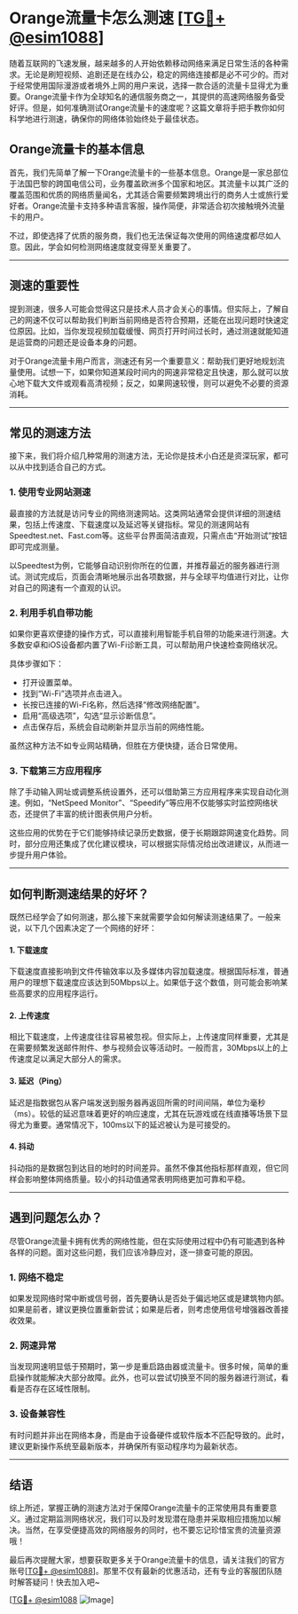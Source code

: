 # Orange流量卡怎么测速 [[TG💪+ @esim1088](https://t.me/s/esim1088)]

随着互联网的飞速发展，越来越多的人开始依赖移动网络来满足日常生活的各种需求。无论是刷短视频、追剧还是在线办公，稳定的网络连接都是必不可少的。而对于经常使用国际漫游或者境外上网的用户来说，选择一款合适的流量卡显得尤为重要。Orange流量卡作为全球知名的通信服务商之一，其提供的高速网络服务备受好评。但是，如何准确测试Orange流量卡的速度呢？这篇文章将手把手教你如何科学地进行测速，确保你的网络体验始终处于最佳状态。

## Orange流量卡的基本信息

首先，我们先简单了解一下Orange流量卡的一些基本信息。Orange是一家总部位于法国巴黎的跨国电信公司，业务覆盖欧洲多个国家和地区。其流量卡以其广泛的覆盖范围和优质的网络质量闻名，尤其适合需要频繁跨境出行的商务人士或旅行爱好者。Orange流量卡支持多种语言客服，操作简便，非常适合初次接触境外流量卡的用户。

不过，即使选择了优质的服务商，我们也无法保证每次使用的网络速度都尽如人意。因此，学会如何检测网络速度就变得至关重要了。

---

## 测速的重要性

提到测速，很多人可能会觉得这只是技术人员才会关心的事情。但实际上，了解自己的网速不仅可以帮助我们判断当前网络是否符合预期，还能在出现问题时快速定位原因。比如，当你发现视频加载缓慢、网页打开时间过长时，通过测速就能知道是运营商的问题还是设备本身的问题。

对于Orange流量卡用户而言，测速还有另一个重要意义：帮助我们更好地规划流量使用。试想一下，如果你知道某段时间内的网速非常稳定且快速，那么就可以放心地下载大文件或观看高清视频；反之，如果网速较慢，则可以避免不必要的资源消耗。

---

## 常见的测速方法

接下来，我们将介绍几种常用的测速方法，无论你是技术小白还是资深玩家，都可以从中找到适合自己的方式。

### 1. 使用专业网站测速

最直接的方法就是访问专业的网络测速网站。这类网站通常会提供详细的测速结果，包括上传速度、下载速度以及延迟等关键指标。常见的测速网站有Speedtest.net、Fast.com等。这些平台界面简洁直观，只需点击“开始测试”按钮即可完成测量。

以Speedtest为例，它能够自动识别你所在的位置，并推荐最近的服务器进行测试。测试完成后，页面会清晰地展示出各项数据，并与全球平均值进行对比，让你对自己的网速有一个直观的认识。

### 2. 利用手机自带功能

如果你更喜欢便捷的操作方式，可以直接利用智能手机自带的功能来进行测速。大多数安卓和iOS设备都内置了Wi-Fi诊断工具，可以帮助用户快速检查网络状况。

具体步骤如下：
- 打开设置菜单。
- 找到“Wi-Fi”选项并点击进入。
- 长按已连接的Wi-Fi名称，然后选择“修改网络配置”。
- 启用“高级选项”，勾选“显示诊断信息”。
- 点击保存后，系统会自动刷新并显示当前的网络性能。

虽然这种方法不如专业网站精确，但胜在方便快捷，适合日常使用。

### 3. 下载第三方应用程序

除了手动输入网址或调整系统设置外，还可以借助第三方应用程序来实现自动化测速。例如，“NetSpeed Monitor”、“Speedify”等应用不仅能够实时监控网络状态，还提供了丰富的统计图表供用户分析。

这些应用的优势在于它们能够持续记录历史数据，便于长期跟踪网速变化趋势。同时，部分应用还集成了优化建议模块，可以根据实际情况给出改进建议，从而进一步提升用户体验。

---

## 如何判断测速结果的好坏？

既然已经学会了如何测速，那么接下来就需要学会如何解读测速结果了。一般来说，以下几个因素决定了一个网络的好坏：

#### 1. 下载速度
下载速度直接影响到文件传输效率以及多媒体内容加载速度。根据国际标准，普通用户的理想下载速度应该达到50Mbps以上。如果低于这个数值，则可能会影响某些高要求的应用程序运行。

#### 2. 上传速度
相比下载速度，上传速度往往容易被忽视。但实际上，上传速度同样重要，尤其是在需要频繁发送邮件附件、参与视频会议等活动时。一般而言，30Mbps以上的上传速度足以满足大部分人的需求。

#### 3. 延迟（Ping）
延迟是指数据包从客户端发送到服务器再返回所需的时间间隔，单位为毫秒（ms）。较低的延迟意味着更好的响应速度，尤其在玩游戏或在线直播等场景下显得尤为重要。通常情况下，100ms以下的延迟被认为是可接受的。

#### 4. 抖动
抖动指的是数据包到达目的地时的时间差异。虽然不像其他指标那样直观，但它同样会影响整体网络质量。较小的抖动值通常表明网络更加可靠和平稳。

---

## 遇到问题怎么办？

尽管Orange流量卡拥有优秀的网络性能，但在实际使用过程中仍有可能遇到各种各样的问题。面对这些问题，我们应该冷静应对，逐一排查可能的原因。

### 1. 网络不稳定
如果发现网络时常中断或信号弱，首先要确认是否处于偏远地区或是建筑物内部。如果是前者，建议更换位置重新尝试；如果是后者，则考虑使用信号增强器改善接收效果。

### 2. 网速异常
当发现网速明显低于预期时，第一步是重启路由器或流量卡。很多时候，简单的重启操作就能解决大部分故障。此外，也可以尝试切换至不同的服务器进行测试，看看是否存在区域性限制。

### 3. 设备兼容性
有时问题并非出在网络本身，而是由于设备硬件或软件版本不匹配导致的。此时，建议更新操作系统至最新版本，并确保所有驱动程序均为最新状态。

---

## 结语

综上所述，掌握正确的测速方法对于保障Orange流量卡的正常使用具有重要意义。通过定期监测网络状况，我们可以及时发现潜在隐患并采取相应措施加以解决。当然，在享受便捷高效的网络服务的同时，也不要忘记珍惜宝贵的流量资源哦！

最后再次提醒大家，想要获取更多关于Orange流量卡的信息，请关注我们的官方账号[[TG💪+ @esim1088](https://t.me/s/esim1088)]。那里不仅有最新的优惠活动，还有专业的客服团队随时解答疑问！快去加入吧~

[[TG💪+ @esim1088](https://t.me/s/esim1088) ![Image](https://i.postimg.cc/4NQfJmqS/Snipaste-2025-05-13-00-14-12.png)]